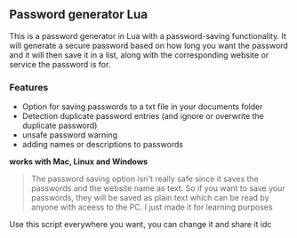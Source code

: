 ## Password generator Lua 
This is a password generator in Lua with a password-saving functionality. It will generate a secure password based on how long you want the password and it will then save it in a list, along with the corresponding website or service the password is for. 
### Features

- Option for saving passwords to a txt file in your documents folder
- Detection duplicate password entries (and ignore or overwrite the duplicate password)
- unsafe password warning
- adding names or descriptions to passwords

**works with Mac, Linux and Windows**
> The password saving option isn't really safe since it saves the passwords and the website name as text. So if you want to save your passwords, they will be saved as plain text which can be read by anyone with aceess to the PC. I just made it for learning purposes

Use this script everywhere you want, you can change it and share it idc
